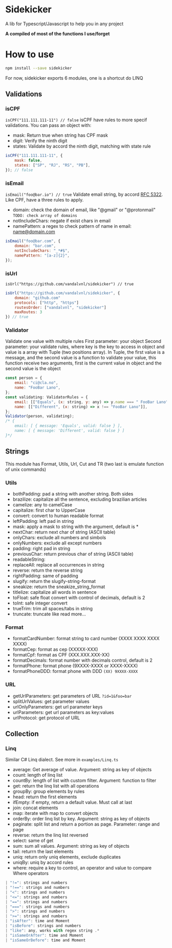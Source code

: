 # Sidekicker

A lib for Typescript/Javascript to help you in any project

**A compiled of most of the functions I use/forget**

# How to use

```bash
npm install --save sidekicker
```

For now, sidekicker exports 6 modules, one is a shortcut do LINQ

## Validations

### isCPF

`isCPF("111.111.111-11") // false`
isCPF have rules to more specif validations. You can pass an object with:

-   mask: Return true when string has CPF mask
-   digit: Verify the ninth digit
-   states: Validate by accord the ninth digit, matching with state rule

```javascript
isCPF("111.111.111-11", {
    mask: false,
    states: ["SP", "RJ", "RS", "PB"],
}); // false
```

### isEmail

`isEmail("foo@bar.io") // true`
Validate email string, by accord [RFC 5322](https://tools.ietf.org/html/rfc5322). Like CPF, have
a three rules to apply.

-   domain: check the domain of email, like "@gmail" or "@protonmail" `TODO: check array of domains`
-   notIncludeChars: negate if exist chars in email
-   namePattern: a regex to check pattern of name in email: name@domain.com

```javascript
isEmail("foo@bar.com", {
    domain: "bar.com",
    notIncludeChars: "_*#$",
    namePattern: "[a-z]{2}",
});
```

### isUrl

`isUrl("https://github.com/vandalvnl/sidekicker") // true`

```javascript
isUrl("https://github.com/vandalvnl/sidekicker", {
    domain: "github.com"
    protocols: ["http", "https"]
    routesOrder: ["vandalvnl", "sidekicker"]
    maxRoutes: 3
}) // true
```

### Validator

Validate one value with multiple rules
First parameter: your object
Second parameter: your validate rules, where key is the key to access in object and value is a
array with Tuple (two positions array). In Tuple, the first value is a message, and the second
value is a function to validate your value, this function receive two arguments, first is the
current value in object and the second value is the object

```javascript
const person = {
    email: "ci@cla.no",
    name: "FooBar Lano",
};
const validating: ValidatorRules = {
    email: [["Equals", (x: string, y: any) => y.name === " FooBar Lano"]],
    name: [["Different", (x: string) => x !== "FooBar Lano"]],
};
Validator(person, validating);
/* {
    email: [ { message: 'Equals', valid: false } ],
    name: [ { message: 'Different', valid: false } ]
}*/
```

## Strings

This module has Format, Utils, Url, Cut and TR (two last is emulate function of unix commands)

### Utils

-   bothPadding: pad a string with another string. Both sides
-   brazilize: capitalize all the sentence, excluding brazilian articles
-   camelize: any to camelCase
-   capitalize: first char to UpperCase
-   convert: convert to human readable format
-   leftPadding: left pad in string
-   mask: apply a mask to string with the argument, default is \*
-   nextChar: return next char of string (ASCII table)
-   onlyChars: exclude all numbers and simbols
-   onlyNumbers: exclude all except numbers
-   padding: right pad in string
-   previousChar: return previous char of string (ASCII table)
-   readableString:
-   replaceAll: replace all occurrences in string
-   reverse: return the reverse string
-   rightPadding: same of padding
-   slugify: return the slugify-string-format
-   sneakize: return the sneakize_string_format
-   titlelize: capitalize all words in sentence
-   toFloat: safe float convert with control of decimals, default is 2
-   toInt: safe integer convert
-   trueTrim: trim all spaces/tabs in string
-   truncate: truncate like read more...

### Format

-   formatCardNumber: format string to card number (XXXX XXXX XXXX XXXX)
-   formatCep: format as cep (XXXXX-XXX)
-   formatCpf: format as CPF (XXX.XXX.XXX-XX)
-   formatDecimals: format number with decimals control, default is 2
-   formatPhone: format phone (9XXXX-XXXX or XXXX-XXXX)
-   formatPhoneDDD: format phone with DDD `(XX) 9XXXX-XXXX`

### URL

-   getUrlParameters: get parameters of URL `?id=1&foo=bar`
-   splitUrlValues: get parameter values
-   urlOnlyParameters: get url parameter keys
-   urlParameters: get url parameters as key:values
-   urlProtocol: get protocol of URL

## Collection

### Linq

Similar C# Linq dialect. See more in `examples/Linq.ts`

-   average: Get average of value. Argument: string as key of objects
-   count: length of linq list
-   countBy: length of list with custom filter. Argument: function to filter
-   get: return the linq list with all operations
-   groupBy: group elements by rules
-   head: return the first elements
-   ifEmpty: if empty, return a default value. Must call at last
-   join: concat elements
-   map: iterate with map to convert objects
-   orderBy: order linq list by key. Argument: string as key of objects
-   paginate: split list and return a portion as page. Parameter: range and page
-   reverse: return the linq list reversed
-   select: same of get
-   sum: sum all values. Argument: string as key of objects
-   tail: returrn the last elements
-   uniq: return only uniq elements, exclude duplicates
-   uniqBy: uniq by accord rules
-   where: require a key to control, an operator and value to compare
    Where operators

```javascript
| "!=": strings and numbers
| "!==": strings and numbers
| "<": strings and numbers
| "<=": strings and numbers
| "==": strings and numbers
| "===": strings and numbers
| ">": strings and numbers
| ">=": strings and numbers
| "isAfter": time and Moment
| "isBefore": strings and numbers
| "like": any, works with regex string .*
| "isSameOrAfter": time and Moment
| "isSameOrBefore": time and Moment
```
